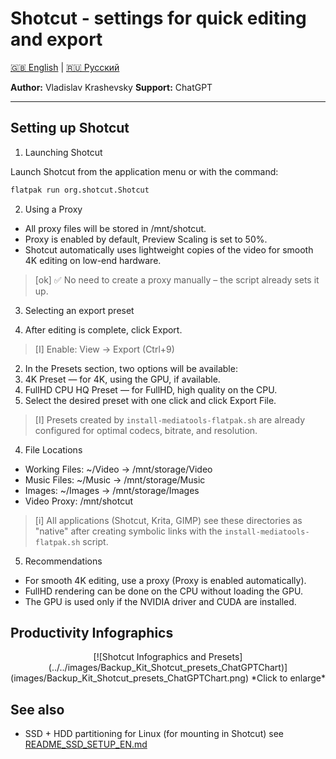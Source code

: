 # Shotcut - settings for quick editing and export

[🇬🇧 English](README_SHOTCUT_EN.md) | [🇷🇺 Русский](../RU/README_SHOTCUT_RU.md)

**Author:** Vladislav Krashevsky
**Support:** ChatGPT

---

## Setting up Shotcut

1. Launching Shotcut

Launch Shotcut from the application menu or with the command:
```bash
flatpak run org.shotcut.Shotcut
```

2. Using a Proxy

- All proxy files will be stored in /mnt/shotcut.
- Proxy is enabled by default, Preview Scaling is set to 50%.
- Shotcut automatically uses lightweight copies of the video for smooth 4K editing on low-end hardware.

> [ok] ✅ No need to create a proxy manually – the script already sets it up.

3. Selecting an export preset

1. After editing is complete, click Export.
> [I] Enable: View -> Export (Ctrl+9)
2. In the Presets section, two options will be available:
3. 4K Preset — for 4K, using the GPU, if available.
4. FullHD CPU HQ Preset — for FullHD, high quality on the CPU.
5. Select the desired preset with one click and click Export File.
> [I] Presets created by `install-mediatools-flatpak.sh` are already configured for optimal codecs, bitrate, and resolution.

4. File Locations

- Working Files: ~/Video → /mnt/storage/Video
- Music Files: ~/Music → /mnt/storage/Music
- Images: ~/Images → /mnt/storage/Images
- Video Proxy: /mnt/shotcut

> [i] All applications (Shotcut, Krita, GIMP) see these directories as "native" after creating symbolic links with the `install-mediatools-flatpak.sh` script.

5. Recommendations

- For smooth 4K editing, use a proxy (Proxy is enabled automatically).
- FullHD rendering can be done on the CPU without loading the GPU.
- The GPU is used only if the NVIDIA driver and CUDA are installed.

## Productivity Infographics

<div align="center">
[![Shotcut Infographics and Presets](../../images/Backup_Kit_Shotcut_presets_ChatGPTChart)](images/Backup_Kit_Shotcut_presets_ChatGPTChart.png)
*Click to enlarge*
</div>

## See also

- SSD + HDD partitioning for Linux (for mounting in Shotcut) see [README_SSD_SETUP_EN.md](README_SSD_SETUP_EN.md)
